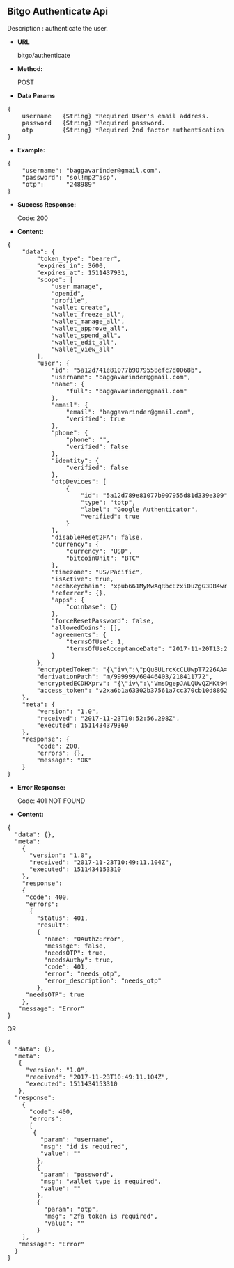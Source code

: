 **Bitgo Authenticate Api**
----
Description : authenticate the user.

* **URL**

    bitgo/authenticate

* **Method:** 

    POST
  

* **Data Params** <br />

<pre>
{
	username   {String} *Required User's email address.
	password   {String} *Required password.
	otp        {String} *Required 2nd factor authentication token.
}	 
</pre>   

* **Example:** <br/>

<pre>
{ 
	"username": "baggavarinder@gmail.com",
	"password": "sol!mp2^5sp",
	"otp":      "248989" 
}
</pre>  

* **Success Response:**

	Code: 200 
	
* **Content:**<br />
 
<pre>
{
    "data": {
        "token_type": "bearer",
        "expires_in": 3600,
        "expires_at": 1511437931,
        "scope": [
            "user_manage",
            "openid",
            "profile",
            "wallet_create",
            "wallet_freeze_all",
            "wallet_manage_all",
            "wallet_approve_all",
            "wallet_spend_all",
            "wallet_edit_all",
            "wallet_view_all"
        ],
        "user": {
            "id": "5a12d741e81077b9079558efc7d0068b",
            "username": "baggavarinder@gmail.com",
            "name": {
                "full": "baggavarinder@gmail.com"
            },
            "email": {
                "email": "baggavarinder@gmail.com",
                "verified": true
            },
            "phone": {
                "phone": "",
                "verified": false
            },
            "identity": {
                "verified": false
            },
            "otpDevices": [
                {
                    "id": "5a12d789e81077b907955d81d339e309",
                    "type": "totp",
                    "label": "Google Authenticator",
                    "verified": true
                }
            ],
            "disableReset2FA": false,
            "currency": {
                "currency": "USD",
                "bitcoinUnit": "BTC"
            },
            "timezone": "US/Pacific",
            "isActive": true,
            "ecdhKeychain": "xpub661MyMwAqRbcEzxiDu2gG3DB4wrwvFpM6DWTAn5wAW9XoN3rVrMxW3PELqhK5dzfWjP76MxHmxf9g2GTtfWquP8RUndodwCUyHAUsFWbs3y",
            "referrer": {},
            "apps": {
                "coinbase": {}
            },
            "forceResetPassword": false,
            "allowedCoins": [],
            "agreements": {
                "termsOfUse": 1,
                "termsOfUseAcceptanceDate": "2017-11-20T13:24:28.485Z"
            }
        },
        "encryptedToken": "{\"iv\":\"pQu8ULrcKcCLUwpT7226AA==\",\"v\":1,\"iter\":1000,\"ks\":128,\"ts\":64,\"mode\":\"ccm\",\"adata\":\"\",\"cipher\":\"aes\",\"salt\":\"AaZFRaxUiJA=\",\"ct\":\"aZl+1cFeDlEWXqe6rriIbGjWYUdZi7MRXYZcdwXRM2m9i4cUsyI/wIQhGo08nXFAA40i7F/O/YBPrkfZN+EfIMgOESe9bG/a4UII\"}",
        "derivationPath": "m/999999/60446403/218411772",
        "encryptedECDHXprv": "{\"iv\":\"VmsDgepJALQUvQZMKt94NA==\",\"v\":1,\"iter\":10000,\"ks\":256,\"ts\":64,\"mode\":\"ccm\",\"adata\":\"\",\"cipher\":\"aes\",\"salt\":\"EQvGFVfeuA0=\",\"ct\":\"wtBIziqaJkxd7LjhGe0rXxn4lmWxbSK1LHdjKrBLpRedSENMVl7Fzrw9IWKQWDWuYJpoikqjBO2E5QKa0YlqX4v9RH0caGT1aIxtFLkJdAiVB9+PrmEnGoAo6PizMM46eqOgQrxiZUJ/r8Pz6Zu2w+La/a7l2PA=\"}",
        "access_token": "v2xa6b1a63302b37561a7cc370cb10d886223e574aa69cc98f08b693d3b649360af"
    },
    "meta": {
        "version": "1.0",
        "received": "2017-11-23T10:52:56.298Z",
        "executed": 1511434379369
    },
    "response": {
        "code": 200,
        "errors": {},
        "message": "OK"
    }
}
</pre>
	
* **Error Response:**

	Code: 401 NOT FOUND

* **Content:**<br />
	
<pre>
{
  "data": {},
  "meta": 
    {
      "version": "1.0",
      "received": "2017-11-23T10:49:11.104Z",
      "executed": 1511434153310
    },
	"response": 
	{
	 "code": 400,
	 "errors": 
	  {
	    "status": 401,
	    "result": 
	    {
		  "name": "OAuth2Error",
		  "message": false,
		  "needsOTP": true,
		  "needsAuthy": true,
		  "code": 401,
		  "error": "needs_otp",
		  "error_description": "needs_otp"
	    },
	 "needsOTP": true
	},
   "message": "Error"
}
</pre>

OR

<pre>
{
  "data": {},
  "meta": 
   {
     "version": "1.0",
     "received": "2017-11-23T10:49:11.104Z",
     "executed": 1511434153310
   },
  "response": 
    {
      "code": 400,
	  "errors": 
	  [
       {
         "param": "username",
         "msg": "id is required",
         "value": ""
        },
        {
         "param": "password",
         "msg": "wallet type is required",
         "value": ""
        },
        {
          "param": "otp",
          "msg": "2fa token is required",
          "value": ""
        }
    ],
   "message": "Error"
  }
}
</pre>
